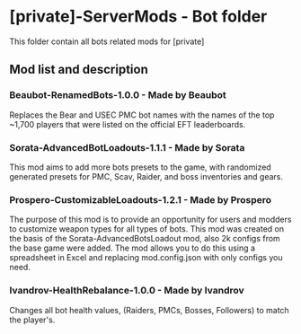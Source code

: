 # [private]-ServerMods - Bot folder
This folder contain all bots related mods for [private]
## Mod list and description

### Beaubot-RenamedBots-1.0.0 - Made by Beaubot
Replaces the Bear and USEC PMC bot names with the names of the top ~1,700 players that were listed on the official EFT leaderboards.


### Sorata-AdvancedBotLoadouts-1.1.1 - Made by Sorata
This mod aims to add more bots presets to the game, with randomized generated presets for PMC, Scav, Raider, and boss inventories and gears.

### Prospero-CustomizableLoadouts-1.2.1 - Made by Prospero
The purpose of this mod is to provide an opportunity for users and modders to customize weapon types for all types of bots. This mod was created on the basis of the Sorata-AdvancedBotsLoadout mod, also 2k configs from the base game were added. 
The mod allows you to do this using a spreadsheet in Excel and replacing mod.config.json with only configs you need.

### Ivandrov-HealthRebalance-1.0.0 - Made by Ivandrov
Changes all bot health values, (Raiders, PMCs, Bosses, Followers) to match the player's.